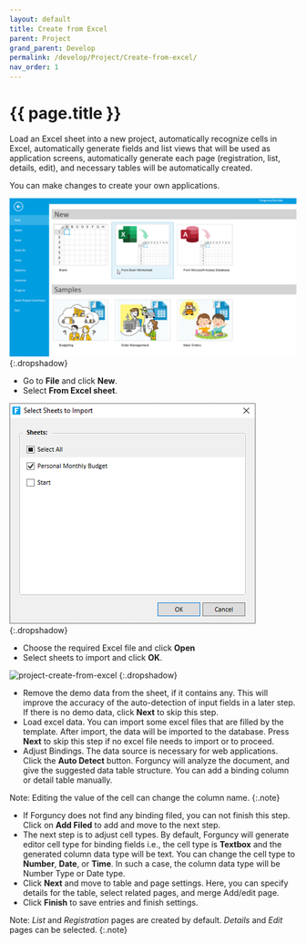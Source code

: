 ```yaml
---
layout: default
title: Create from Excel
parent: Project
grand_parent: Develop
permalink: /develop/Project/Create-from-excel/
nav_order: 1
---
```


# {{ page.title }}

Load an Excel sheet into a new project, automatically recognize cells in Excel, automatically generate fields and list views that will be used as application screens, automatically generate each page (registration, list, details, edit), and necessary tables will be automatically created.

You can make changes to create your own applications.

![create-from-excel-new](/assets/images/product-images/project-create-from-excel-new.png)
{:.dropshadow}

- Go to **File** and click **New**.
- Select **From Excel sheet**.

![import-excel-select-page](/assets/images/product-images/import-excel-select-page.png)
{:.dropshadow}

- Choose the required Excel file and click **Open**
- Select sheets to import and click **OK**.

![project-create-from-excel](/assets/images/product-images/project-create-from-excel.gif)
{:.dropshadow}

- Remove the demo data from the sheet, if it contains any. This will improve the accuracy of the auto-detection of input fields in a later step. If there is no demo data, click **Next** to skip this step.
- Load excel data. You can import some excel files that are filled by the template. After import, the data will be imported to the database. Press **Next** to skip this step if no excel file needs to import or to proceed.
- Adjust Bindings. The data source is necessary for web applications. Click the **Auto Detect** button. Forguncy will analyze the document, and give the suggested data table structure. You can add a binding column or detail table manually.
    
Note: Editing the value of the cell can change the column name.
{:.note}

- If Forguncy does not find any binding filed, you can not finish this step. Click on **Add Filed** to add and move to the next step.
- The next step is to adjust cell types. By default, Forguncy will generate editor cell type for binding fields i.e., the cell type is **Textbox** and the generated column data type will be text. You can change the cell type to **Number**, **Date**, or **Time**. In such a case, the column data type will be Number Type or Date type.    
- Click **Next** and move to table and page settings. Here, you can specify details for the table, select related pages, and merge Add/edit page. 
- Click **Finish** to save entries and finish settings.

Note: *List* and *Registration* pages are created by default. *Details* and *Edit* pages can be selected.
{:.note}






